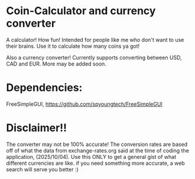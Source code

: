 # Coin-Calculator and currency converter
A calculator! How fun! Intended for people like me who don't want to use their brains. Use it to calculate how many coins ya got!

Also a currency converter! Currently supports converting between USD, CAD and EUR. More may be added soon.

# Dependencies:
FreeSimpleGUI, https://github.com/spyoungtech/FreeSimpleGUI

# Disclaimer!!
The converter may not be 100% accurate! The conversion rates are based off of what the data from exchange-rates.org said at the time of coding the application, (2025/10/04). Use this ONLY to get a general gist of what different currencies are like. if you need something more accurate, a web search will serve you better :)